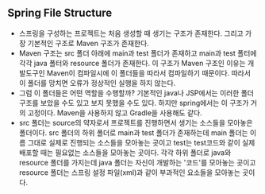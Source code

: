 ## Spring File Structure

- 스프링을 구성하는 프로젝트는 처음 생성할 때 생기는 구조가 존재한다.
  그리고 가장 기본적인 구조로 Maven 구조가 존재한다.
- Maven 구조는 src 폴더 아래에 main과 test 폴더가 존재하고
  main과 test 폴터에 각각 java 폴터와 resource 폴더가 존재한다.
  이 구조가 Maven 구조인 이유는 개발도구인 Maven이 컴파일시에 이 폴더들을 따라서 컴파일하기 때문이다.
  따라서 이 폴더를 망치면 오류가 정상적인 실행을 하지 않는다.
- 그럼 이 폴더들은 어떤 역할을 수행할까?
  기본적인 java나 JSP에서는 이러한 폴더 구조를 보았을 수도 있고 보지 못했을 수도 있다.
  하지만 spring에서는 이 구조가 거의 고정이다.
  Maven을 사용하지 않고 Gradle을 사용해도 같다.
- src 폴더는 source의 약자로서 프로젝트를 진행하면서 생기는 소스들을 모아놓은 폴더이다.
  src 폴더의 하위 폴더로 main과 test 폴더가 존재하는데 main 폴더는 이름 그대로 실제로 진행되는
  소스들을 모아놓는 곳이고 test는 test코드와 같이 실제 배포할 때는 필요없는 소스들을 모아놓는 곳이다.
  각각 하위 폴더로 java와 resource 폴더를 가지는데 java 폴더는 자신이 개발하는 '코드'를 모아놓는 곳이고
  resource 폴더는 스프링 설정 파일(xml)과 같이 부과적인 요소들을 모아놓는 곳이다.